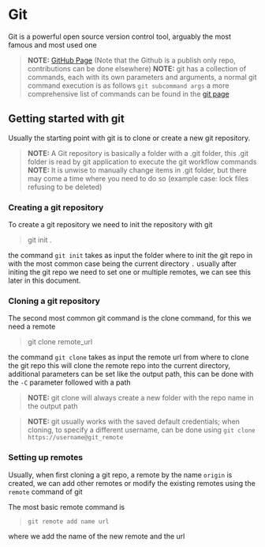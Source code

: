 # Git
Git is a powerful open source version control tool, arguably the most famous and most used one
> **NOTE:** [GitHub Page](https://github.com/git/git) (Note that the Github is a publish only repo, contributions can be done elsewhere)
>**NOTE:** git has a collection of  commands, each with its own parameters and arguments, a normal git command execution is as follows `git subcommand args` a more comprehensive list of commands can be found in the [git page](https://git-scm.com/docs/git)

## Getting started with git
Usually the starting point with git is to clone or create a new git repository.
>**NOTE:** A Git repository is basically a folder with a .git folder, this .git folder is read by git application to execute the git workflow commands
>**NOTE:** It is unwise to manually change items in .git folder, but there may come a time where you need to do so (example case: lock files refusing to be deleted)

### Creating a git repository
To create a git repository we need to init the repository with git
>git init . 

the command `git init` takes as input the folder where to init the git repo in with the most common case being the current directory `.`
usually after initing the git repo we need to set one or multiple remotes, we can see this later in this document.

### Cloning a git repository
The second most common git command is the clone command, for this we need a remote
>git clone remote_url

the command `git clone` takes as input the remote url from where to clone the git repo
this will clone the remote repo into the current directory, additional parameters can be set like the output path, this can be done with the `-C` parameter followed with a path
>**NOTE:** git clone will always create a new folder with the repo name in the output path

> **NOTE:** git usually works with the saved default credentials; when cloning, to specify a different username, can be done using `git clone https://username@git_remote`

### Setting up remotes
Usually, when first cloning a git repo, a remote by the name ``origin`` is created, we can add other remotes or modify the existing remotes using the ``remote`` command of git

The most basic remote command is 
>`git remote add name url`

where we add the name of the new remote and the url